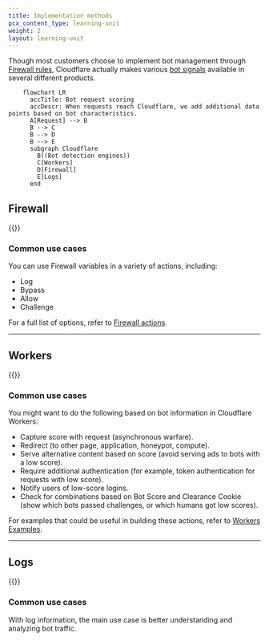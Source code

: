 ```yaml
---
title: Implementation methods
pcx_content_type: learning-unit
weight: 2
layout: learning-unit
---
```


Though most customers choose to implement bot management through [Firewall rules](#firewall), Cloudflare actually makes various [bot signals](/learning-paths/modules/security/bot-management-planning/bot-signals/?learning_path=bot-management) available in several different products.

```mermaid
    flowchart LR
      accTitle: Bot request scoring
      accDescr: When requests reach Cloudflare, we add additional data points based on bot characteristics.
      A[Request] --> B
      B --> C
      B --> D
      B --> E
      subgraph Cloudflare
        B((Bot detection engines))
        C[Workers]
        D[Firewall]
        E[Logs]
      end
```

## Firewall

{{<render file="_firewall-variables.md" productFolder="bots" >}}

### Common use cases

You can use Firewall variables in a variety of actions, including:

- Log
- Bypass
- Allow
- Challenge

For a full list of options, refer to [Firewall actions](/firewall/cf-firewall-rules/actions/).

---

## Workers

{{<render file="_workers-cf-request.md" productFolder="bots" >}}

### Common use cases

You might want to do the following based on bot information in Cloudflare Workers:

- Capture score with request (asynchronous warfare).
- Redirect (to other page, application, honeypot, compute).
- Serve alternative content based on score (avoid serving ads to bots with a low score).
- Require additional authentication (for example, token authentication for requests with low score).
- Notify users of low-score logins.
- Check for combinations based on Bot Score and Clearance Cookie (show which bots passed challenges, or which humans got low scores).

For examples that could be useful in building these actions, refer to [Workers Examples](/workers/examples/).

---

## Logs

{{<render file="_bot-log-fields.md" productFolder="bots" >}}

### Common use cases

With log information, the main use case is better understanding and analyzing bot traffic.